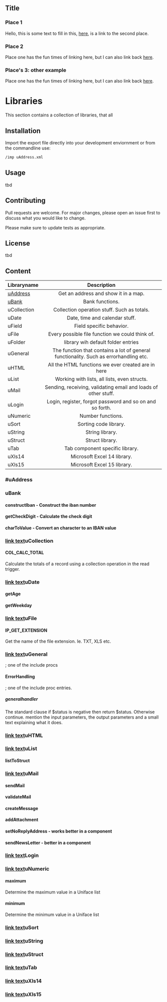 ## Title

### Place 1

Hello, this is some text to fill in this, [here](#place-2), is a link to the second place.

### Place 2

Place one has the fun times of linking here, but I can also link back [here](#place-1).

### Place's 3: other example

Place one has the fun times of linking here, but I can also link back [here](#places-3-other-example).


# Libraries
This section contains a collection of libraries, that all 

## Installation

Import the export file directly into your development enviornment or from the commandline use:

```bash
/imp uAddress.xml
```

## Usage
tbd

## Contributing
Pull requests are welcome. For major changes, please open an issue first to discuss what you would like to change.

Please make sure to update tests as appropriate.

## License
tbd

## Content

| Libraryname   | Description   |
| ------------- |:-------------:|
| [uAddress](#uAddress)       | Get an address and show it in a map. |
| [uBank](#uBank)             | Bank functions. |
| <a name="uCollection">uCollection</a> | Collection operation stuff. Such as totals. |
| <a name="uDate">uDate</a>             | Date, time and calendar stuff. |
| <a name="uField">uField</a>           | Field specific behavior. |
| <a name="uFile">uFile</a>             | Every possible file function we could think of. |
| <a name="uFolder">uFolder</a>         | library wih default folder entries |
| <a name="uGeneral">uGeneral</a>       | The function that contains a lot of general functionality. Such as errorhandling etc. |
| <a name="uHTML">uHTML</a>             | All the HTML functions we ever created are in here |
| <a name="uList">uList</a>             | Working with lists, all lists, even structs. |
| <a name="uMail">uMail</a>             | Sending, receiving, validating email and loads of other stuff. |
| <a name="uLogin">uLogin</a>           | Login, register, forgot password and so on and so forth. |
| <a name="uNumeric">uNumeric</a>       | Number functions. |
| <a name="uSort">uSort</a>             | Sorting code library. |
| <a name="uString">uString</a>         | String library. |
| <a name="uStruct">uStruct</a>         | Struct library. |
| <a name="uTab">uTab</a>               | Tab component specific library. |
| <a name="uXls14">uXls14</a>           | Microsoft Excel 14 library. |
| <a name="uXls15">uXls15</a>           | Microsoft Excel 15 library. |

### #uAddress
### uBank
#### constructIban - Construct the iban number
#### getCheckDigit - Calculate the check digit
#### charToValue - Convert an character to an IBAN value 


### [link text](#uCollection)uCollection
#### COL_CALC_TOTAL
Calculate the totals of a record using a collection operation in the read trigger. 

### [link text](#uDate)uDate
#### getAge
#### getWeekday

### [link text](#uFile)uFile
#### IP_GET_EXTENSION
Get the name of the file extension. Ie. TXT, XLS etc. 

### [link text](#uGeneral)uGeneral      

; one of the include procs
#### ErrorHandling

; one of the include proc entries. 
##### generalhandler
The standard clause if $status is negative then return $status. Otherwise continue.
mention the input parameters, the output parameters and a small text explaining what it does. 



### [link text](#uHTML)uHTML

### [link text](#uList)uList
#### listToStruct


### [link text](#uMail)uMail
#### sendMail
#### validateMail
#### createMessage 
#### addAttachment
#### setNoReplyAddress		- works better in a component 
#### sendNewsLetter 		- better in a component



### [link text](#Login)Login
### [link text](#uNumeric)uNumeric
#### maximum 
Determine the maximum value in a Uniface list 
#### minimum 
Determine the minimum value in a Uniface list 

### [link text](#uSort)uSort
### [link text](#uString)uString
### [link text](#uStruct)uStruct
### [link text](#uTab)uTab
### [link text](#uXls14)uXls14
### [link text](#uXls15)uXls15
